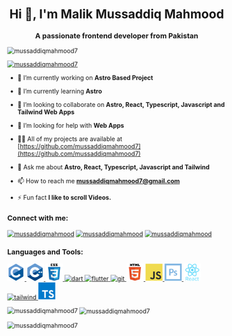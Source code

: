 
<h1 align="center">Hi 👋, I'm Malik Mussaddiq Mahmood</h1>
<h3 align="center">A passionate frontend developer from Pakistan</h3>

<p align="left"> <img src="https://komarev.com/ghpvc/?username=mussaddiqmahmood7&label=Profile%20views&color=0e75b6&style=flat" alt="mussaddiqmahmood7" /> </p>

<p align="left"> <a href="https://github.com/ryo-ma/github-profile-trophy"><img src="https://github-profile-trophy.vercel.app/?username=mussaddiqmahmood7" alt="mussaddiqmahmood7" /></a> </p>

- 🔭 I’m currently working on **Astro Based Project**

- 🌱 I’m currently learning **Astro**

- 👯 I’m looking to collaborate on **Astro, React, Typescript, Javascript and Tailwind Web Apps**

- 🤝 I’m looking for help with **Web Apps**

- 👨‍💻 All of my projects are available at [https://github.com/mussaddiqmahmood7](https://github.com/mussaddiqmahmood7)

- 💬 Ask me about **Astro, React, Typescript, Javascript and Tailwind**

- 📫 How to reach me **mussaddiqmahmood7@gmail.com**

- ⚡ Fun fact **I like to scroll Videos.**

<h3 align="left">Connect with me:</h3>
<p align="left">
<a href="https://linkedin.com/in/mussaddiqmahmood" target="blank"><img align="center" src="https://raw.githubusercontent.com/rahuldkjain/github-profile-readme-generator/master/src/images/icons/Social/linked-in-alt.svg" alt="mussaddiqmahmood" height="30" width="40" /></a>
<a href="https://fb.com/mussaddiqmahmood" target="blank"><img align="center" src="https://raw.githubusercontent.com/rahuldkjain/github-profile-readme-generator/master/src/images/icons/Social/facebook.svg" alt="mussaddiqmahmood" height="30" width="40" /></a>
<a href="https://instagram.com/mussaddiqmahmood" target="blank"><img align="center" src="https://raw.githubusercontent.com/rahuldkjain/github-profile-readme-generator/master/src/images/icons/Social/instagram.svg" alt="mussaddiqmahmood" height="30" width="40" /></a>
</p>

<h3 align="left">Languages and Tools:</h3>
<p align="left"> <a href="https://www.cprogramming.com/" target="_blank" rel="noreferrer"> <img src="https://raw.githubusercontent.com/devicons/devicon/master/icons/c/c-original.svg" alt="c" width="40" height="40"/> </a> <a href="https://www.w3schools.com/cpp/" target="_blank" rel="noreferrer"> <img src="https://raw.githubusercontent.com/devicons/devicon/master/icons/cplusplus/cplusplus-original.svg" alt="cplusplus" width="40" height="40"/> </a> <a href="https://www.w3schools.com/css/" target="_blank" rel="noreferrer"> <img src="https://raw.githubusercontent.com/devicons/devicon/master/icons/css3/css3-original-wordmark.svg" alt="css3" width="40" height="40"/> </a> <a href="https://dart.dev" target="_blank" rel="noreferrer"> <img src="https://www.vectorlogo.zone/logos/dartlang/dartlang-icon.svg" alt="dart" width="40" height="40"/> </a> <a href="https://flutter.dev" target="_blank" rel="noreferrer"> <img src="https://www.vectorlogo.zone/logos/flutterio/flutterio-icon.svg" alt="flutter" width="40" height="40"/> </a> <a href="https://git-scm.com/" target="_blank" rel="noreferrer"> <img src="https://www.vectorlogo.zone/logos/git-scm/git-scm-icon.svg" alt="git" width="40" height="40"/> </a> <a href="https://www.w3.org/html/" target="_blank" rel="noreferrer"> <img src="https://raw.githubusercontent.com/devicons/devicon/master/icons/html5/html5-original-wordmark.svg" alt="html5" width="40" height="40"/> </a> <a href="https://developer.mozilla.org/en-US/docs/Web/JavaScript" target="_blank" rel="noreferrer"> <img src="https://raw.githubusercontent.com/devicons/devicon/master/icons/javascript/javascript-original.svg" alt="javascript" width="40" height="40"/> </a> <a href="https://www.photoshop.com/en" target="_blank" rel="noreferrer"> <img src="https://raw.githubusercontent.com/devicons/devicon/master/icons/photoshop/photoshop-line.svg" alt="photoshop" width="40" height="40"/> </a> <a href="https://reactjs.org/" target="_blank" rel="noreferrer"> <img src="https://raw.githubusercontent.com/devicons/devicon/master/icons/react/react-original-wordmark.svg" alt="react" width="40" height="40"/> </a> <a href="https://tailwindcss.com/" target="_blank" rel="noreferrer"> <img src="https://www.vectorlogo.zone/logos/tailwindcss/tailwindcss-icon.svg" alt="tailwind" width="40" height="40"/> </a> <a href="https://www.typescriptlang.org/" target="_blank" rel="noreferrer"> <img src="https://raw.githubusercontent.com/devicons/devicon/master/icons/typescript/typescript-original.svg" alt="typescript" width="40" height="40"/> </a> </p>

<p><img align="left" src="https://github-readme-stats.vercel.app/api/top-langs?username=mussaddiqmahmood7&show_icons=true&locale=en&layout=compact" alt="mussaddiqmahmood7" /></p>

<p>&nbsp;<img align="center"  src="https://github-readme-stats.vercel.app/api?username=mussaddiqmahmood7&show_icons=true&locale=en&count_private=true&include_forks=true&include_all_commits=true" alt="mussaddiqmahmood7" /></p>

<p><img align="center" src="https://github-readme-streak-stats.herokuapp.com/?user=mussaddiqmahmood7&" alt="mussaddiqmahmood7" /></p>


